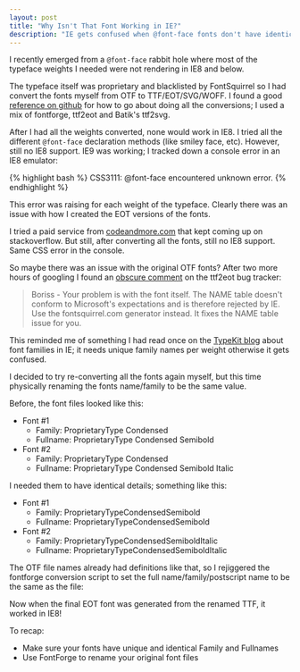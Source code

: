 ```yaml
---
layout: post
title: "Why Isn't That Font Working in IE?"
description: "IE gets confused when @font-face fonts don't have identical family/fullnames. Fix that using FontForge."
---
```


I recently emerged from a `@font-face` rabbit hole where most of the typeface weights I needed were not rendering in IE8 and below.

The typeface itself was proprietary and blacklisted by FontSquirrel so I had convert the fonts myself from OTF to TTF/EOT/SVG/WOFF. I found a good [reference on github](https://github.com/zoltan-dulac/css3FontConverter) for how to go about doing all the conversions; I used a mix of fontforge, ttf2eot and Batik's ttf2svg.

<!--break-->

After I had all the weights converted, none would work in IE8. I tried all the different `@font-face` declaration methods (like smiley face, etc). However, still no IE8 support. IE9 was working; I tracked down a console error in an IE8 emulator:

{% highlight bash %}
CSS3111: @font-face encountered unknown error.
{% endhighlight %}

This error was raising for each weight of the typeface. Clearly there was an issue with how I created the EOT versions of the fonts.

I tried a paid service from [codeandmore.com](http://fontface.codeandmore.com/) that kept coming up on stackoverflow. But still, after converting all the fonts, still no IE8 support. Same CSS error in the console.

So maybe there was an issue with the original OTF fonts? After two more hours of googling I found an [obscure comment](https://code.google.com/p/ttf2eot/issues/detail?id=10) on the ttf2eot bug tracker:

> Boriss - Your problem is with the font itself. The NAME table doesn't conform to Microsoft's expectations and is therefore rejected by IE. Use the fontsquirrel.com generator instead. It fixes the NAME table issue for you.

This reminded me of something I had read once on the [TypeKit blog](http://blog.typekit.com/2011/06/27/new-from-typekit-variation-specific-font-family-names-in-ie-6-8/) about font families in IE; it needs unique family names per weight otherwise it gets confused.

I decided to try re-converting all the fonts again myself, but this time physically renaming the fonts name/family to be the same value.

Before, the font files looked like this:

* Font #1
  * Family: ProprietaryType Condensed
  * Fullname: ProprietaryType Condensed Semibold
* Font #2
  * Family: ProprietaryType Condensed
  * Fullname: ProprietaryType Condensed Semibold Italic

I needed them to have identical details; something like this:

* Font #1
  * Family: ProprietaryTypeCondensedSemibold
  * Fullname: ProprietaryTypeCondensedSemibold
* Font #2
  * Family: ProprietaryTypeCondensedSemiboldItalic
  * Fullname: ProprietaryTypeCondensedSemiboldItalic

The OTF file names already had definitions like that, so I rejiggered the fontforge conversion script to set the full name/family/postscript name to be the same as the file:

<script src="https://gist.github.com/keighl/5434540.js"></script>

Now when the final EOT font was generated from the renamed TTF, it worked in IE8!

To recap:

* Make sure your fonts have unique and identical Family and Fullnames
* Use FontForge to rename your original font files